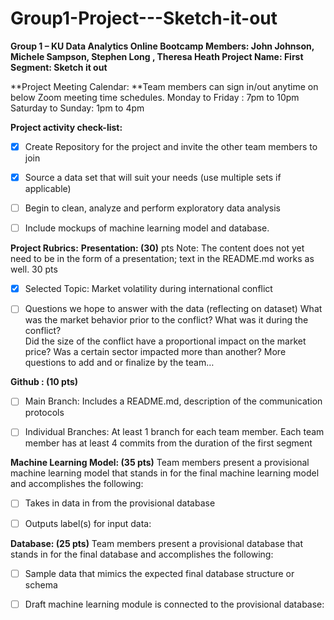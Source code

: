 # Group1-Project---Sketch-it-out
**Group 1 – KU Data Analytics Online Bootcamp
Members: John Johnson,  Michele Sampson, Stephen Long , Theresa Heath
Project Name: First Segment: Sketch it out**

**Project Meeting Calendar: **Team members can sign in/out anytime on below Zoom meeting time schedules. 
Monday to Friday : 7pm to 10pm 
Saturday to Sunday: 1pm to 4pm

**Project activity check-list:**

- [x] Create Repository for the project and invite the other team members to join

- [x] Source a data set that will suit your needs (use multiple sets if applicable)

- [ ] Begin to clean, analyze and perform exploratory data analysis 

- [ ] Include mockups of machine learning model and database.

**Project Rubrics:**
**Presentation: (30)** pts Note: The content does not yet need to be in the form of a presentation; text in the README.md works as well. 30 pts

- [x] Selected Topic: Market volatility during international conflict

- [ ] Questions we hope to answer with the data (reflecting on dataset)
	What was the market behavior prior to the conflict? 
	What was it during the conflict?  
	Did the size of the conflict have a proportional impact on the market price?
	Was a certain sector impacted more than another?
             More questions to add and or finalize by the team…

**Github :  (10 pts)**

- [ ] Main Branch: Includes a README.md, description of the communication protocols

- [ ] Individual Branches: At least 1 branch for each team member. Each team member has at least 4 commits from the duration of the first segment

**Machine Learning Model: (35 pts)** Team members present a provisional machine learning model that stands in for the final machine learning model and accomplishes the following: 

- [ ] Takes in data in from the provisional database

- [ ] Outputs label(s) for input data: 

**Database: (25 pts)**  Team members present a provisional database that stands in for the final database and accomplishes the following:

- [ ] Sample data that mimics the expected final database structure or schema 

- [ ] Draft machine learning module is connected to the provisional database:	

